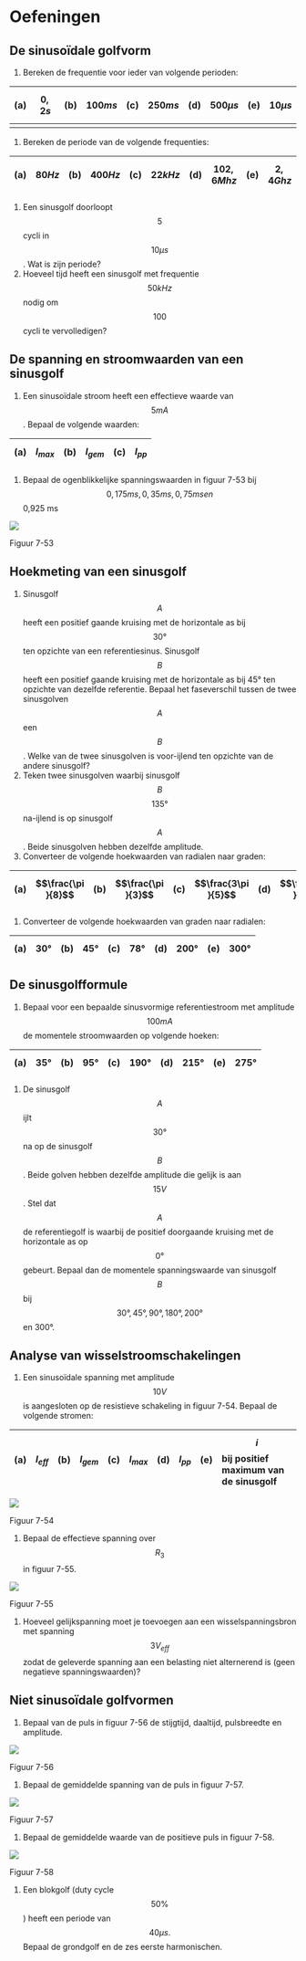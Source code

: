 # Oefeningen

## De sinusoïdale golfvorm <a id="de-sinuso-dale-golfvorm"></a>

1. Bereken de frequentie voor ieder van volgende perioden:

| \(a\) | $$0,2 s$$ | \(b\) | $$100 ms$$ | \(c\) | $$250 ms$$ | \(d\) | $$500 \mu s$$ | \(e\) | $$10 \mu s$$ |
| :--- | :--- | :--- | :--- | :--- | :--- | :--- | :--- | :--- | :--- |
|  |  |  |  |  |  |  |  |  |  |

1. Bereken de periode van de volgende frequenties:

| \(a\) | $$80 Hz$$ | \(b\) | $$400 Hz$$ | \(c\) | $$22 kHz$$ | \(d\) | $$\mathrm{102,6} Mhz$$ | \(e\) | $$\mathrm{2,4} Ghz$$ |
| :--- | :--- | :--- | :--- | :--- | :--- | :--- | :--- | :--- | :--- |


1. Een sinusgolf doorloopt $$5$$ cycli in $$10 \mu s$$ . Wat is zijn periode?
2. Hoeveel tijd heeft een sinusgolf met frequentie $$50 kHz$$ nodig om $$100$$ cycli te vervolledigen?

## De spanning en stroomwaarden van een sinusgolf <a id="de-spanning-en-stroomwaarden-van-een-sinusgolf"></a>

1. Een sinusoïdale stroom heeft een effectieve waarde van $$5 mA$$ . Bepaal de volgende waarden:

| \(a\) | $${I}_{max}$$ | \(b\) | $${I}_{gem}$$ | \(c\) | $${I}_{pp}$$ |
| :--- | :--- | :--- | :--- | :--- | :--- |


1. Bepaal de ogenblikkelijke spanningswaarden in figuur 7-53 bij $$\mathrm{0,175} ms, \mathrm{0,35} ms, \mathrm{0,75} ms en$$ 0,925 ms

![](../.gitbook/assets/afbeelding_341.png)

Figuur 7-53

## Hoekmeting van een sinusgolf <a id="hoekmeting-van-een-sinusgolf"></a>

1. Sinusgolf $$A$$ heeft een positief gaande kruising met de horizontale as bij $$30°$$ ten opzichte van een referentiesinus. Sinusgolf $$B$$ heeft een positief gaande kruising met de horizontale as bij 45° ten opzichte van dezelfde referentie. Bepaal het faseverschil tussen de twee sinusgolven $$A$$ een $$B$$ . Welke van de twee sinusgolven is voor-ijlend ten opzichte van de andere sinusgolf?
2. Teken twee sinusgolven waarbij sinusgolf $$B$$ $$135°$$ na-ijlend is op sinusgolf $$A$$ . Beide sinusgolven hebben dezelfde amplitude.
3. Converteer de volgende hoekwaarden van radialen naar graden:

| \(a\) | $$\frac{\pi }{8}$$ | \(b\) | $$\frac{\pi }{3}$$ | \(c\) | $$\frac{3\pi }{5}$$ | \(d\) | $$\frac{6\pi }{5}$$ | \(e\) | $$\mathrm{1,8}\pi$$ |
| :--- | :--- | :--- | :--- | :--- | :--- | :--- | :--- | :--- | :--- |


1. Converteer de volgende hoekwaarden van graden naar radialen:

| \(a\) | $$30°$$ | \(b\) | $$45°$$ | \(c\) | $$78°$$ | \(d\) | $$200°$$ | \(e\) | $$300°$$ |
| :--- | :--- | :--- | :--- | :--- | :--- | :--- | :--- | :--- | :--- |


## De sinusgolfformule <a id="de-sinusgolfformule"></a>

1. Bepaal voor een bepaalde sinusvormige referentiestroom met amplitude $$100 mA$$ de momentele stroomwaarden op volgende hoeken:

| \(a\) | $$35°$$ | \(b\) | $$95°$$ | \(c\) | $$190°$$ | \(d\) | $$215°$$ | \(e\) | $$275°$$ |
| :--- | :--- | :--- | :--- | :--- | :--- | :--- | :--- | :--- | :--- |


1. De sinusgolf $$A$$ ijlt $$30°$$ na op de sinusgolf $$B$$. Beide golven hebben dezelfde amplitude die gelijk is aan $$15 V$$. Stel dat $$A$$ de referentiegolf is waarbij de positief doorgaande kruising met de horizontale as op $$0°$$ gebeurt. Bepaal dan de momentele spanningswaarde van sinusgolf $$B$$ bij $$30°, 45°, 90°, 180°, 200°$$ en 300°.

## Analyse van wisselstroomschakelingen <a id="analyse-van-wisselstroomschakelingen"></a>

1. Een sinusoïdale spanning met amplitude $$10 V$$ is aangesloten op de resistieve schakeling in figuur 7-54. Bepaal de volgende stromen:

| \(a\) | $${I}_{eff}$$ | \(b\) | $${I}_{gem}$$ | \(c\) | $${I}_{max}$$ | \(d\) | $${I}_{pp}$$ | \(e\) | $$i$$ bij positief maximum van de sinusgolf |
| :--- | :--- | :--- | :--- | :--- | :--- | :--- | :--- | :--- | :--- |


![](../.gitbook/assets/afbeelding_332.png)

Figuur 7-54

1. Bepaal de effectieve spanning over $${R}_{3}$$ in figuur 7-55.

![](../.gitbook/assets/afbeelding_409.png)

Figuur 7-55

1. Hoeveel gelijkspanning moet je toevoegen aan een wisselspanningsbron met spanning $$3 {V}_{eff}$$ zodat de geleverde spanning aan een belasting niet alternerend is \(geen negatieve spanningswaarden\)?

## Niet sinusoïdale golfvormen <a id="niet-sinuso-dale-golfvormen"></a>

1. Bepaal van de puls in figuur 7-56 de stijgtijd, daaltijd, pulsbreedte en amplitude.

![](../.gitbook/assets/afbeelding_342.png)

Figuur 7-56

1. Bepaal de gemiddelde spanning van de puls in figuur 7-57.

![](../.gitbook/assets/afbeelding_347.png)

Figuur 7-57

1. Bepaal de gemiddelde waarde van de positieve puls in figuur 7-58.

![](../.gitbook/assets/afbeelding_350.png)

Figuur 7-58

1. Een blokgolf \(duty cycle $$50\%$$ \) heeft een periode van $$40 \mu s.$$ Bepaal de grondgolf en de zes eerste harmonischen.

